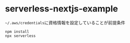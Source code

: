 # serverless-nextjs-example

`~/.aws/credentials`に資格情報を設定していることが前提条件

```shell
npm install
npx serverless
```
